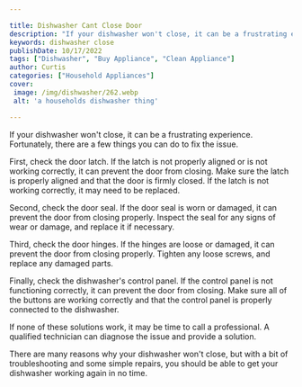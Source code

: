 ```yaml
---

title: Dishwasher Cant Close Door
description: "If your dishwasher won't close, it can be a frustrating experience. Fortunately, there are a few things you can do to fix the issu...you wont regret reading on"
keywords: dishwasher close
publishDate: 10/17/2022
tags: ["Dishwasher", "Buy Appliance", "Clean Appliance"]
author: Curtis
categories: ["Household Appliances"]
cover: 
 image: /img/dishwasher/262.webp
 alt: 'a households dishwasher thing'

---
```


If your dishwasher won't close, it can be a frustrating experience. Fortunately, there are a few things you can do to fix the issue. 

First, check the door latch. If the latch is not properly aligned or is not working correctly, it can prevent the door from closing. Make sure the latch is properly aligned and that the door is firmly closed. If the latch is not working correctly, it may need to be replaced.

Second, check the door seal. If the door seal is worn or damaged, it can prevent the door from closing properly. Inspect the seal for any signs of wear or damage, and replace it if necessary.

Third, check the door hinges. If the hinges are loose or damaged, it can prevent the door from closing properly. Tighten any loose screws, and replace any damaged parts.

Finally, check the dishwasher's control panel. If the control panel is not functioning correctly, it can prevent the door from closing. Make sure all of the buttons are working correctly and that the control panel is properly connected to the dishwasher.

If none of these solutions work, it may be time to call a professional. A qualified technician can diagnose the issue and provide a solution.

There are many reasons why your dishwasher won't close, but with a bit of troubleshooting and some simple repairs, you should be able to get your dishwasher working again in no time.
